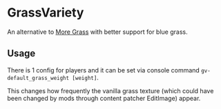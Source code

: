 # GrassVariety

An alternative to [More Grass](https://www.nexusmods.com/stardewvalley/mods/5398) with better support for blue grass.

## Usage

There is 1 config for players and it can be set via console command `gv-default_grass_weight [weight]`.

This changes how frequently the vanilla grass texture (which could have been changed by mods through content patcher EditImage) appear.


